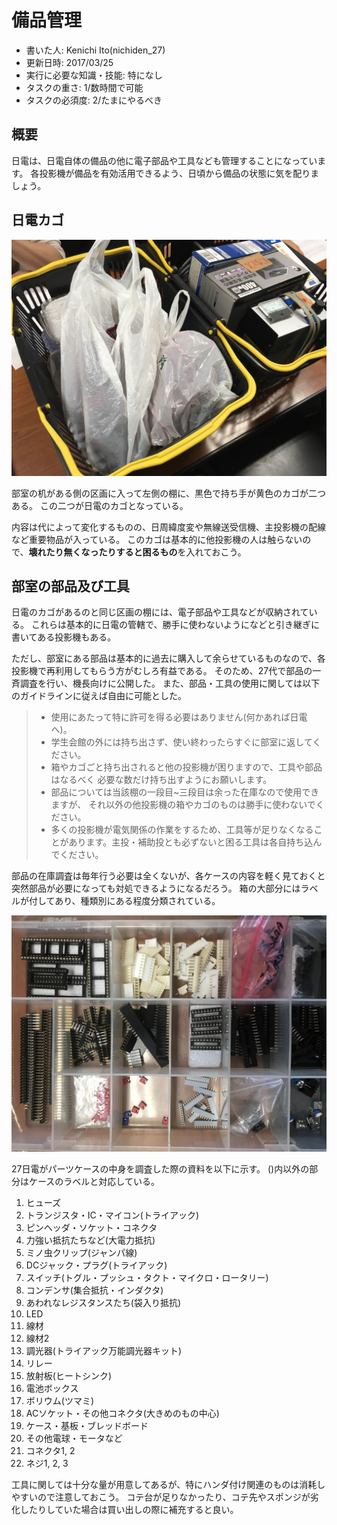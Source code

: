 # 備品管理
- 書いた人: Kenichi Ito(nichiden_27)
- 更新日時: 2017/03/25
- 実行に必要な知識・技能: 特になし
- タスクの重さ: 1/数時間で可能
- タスクの必須度: 2/たまにやるべき

## 概要
日電は、日電自体の備品の他に電子部品や工具なども管理することになっています。
各投影機が備品を有効活用できるよう、日頃から備品の状態に気を配りましょう。

## 日電カゴ
![日電カゴの外観](_media/basket.jpg)

部室の机がある側の区画に入って左側の棚に、黒色で持ち手が黄色のカゴが二つある。
この二つが日電のカゴとなっている。

内容は代によって変化するものの、日周緯度変や無線送受信機、主投影機の配線など重要物品が入っている。
このカゴは基本的に他投影機の人は触らないので、**壊れたり無くなったりすると困るもの**を入れておこう。

## 部室の部品及び工具
日電のカゴがあるのと同じ区画の棚には、電子部品や工具などが収納されている。
これらは基本的に日電の管轄で、勝手に使わないようになどと引き継ぎに書いてある投影機もある。

ただし、部室にある部品は基本的に過去に購入して余らせているものなので、各投影機で再利用してもらう方がむしろ有益である。
そのため、27代で部品の一斉調査を行い、機長向けに公開した。
また、部品・工具の使用に関しては以下のガイドラインに従えば自由に可能とした。

> - 使用にあたって特に許可を得る必要はありません(何かあれば日電へ)。
> - 学生会館の外には持ち出さず、使い終わったらすぐに部室に返してください。
> - 箱やカゴごと持ち出されると他の投影機が困りますので、工具や部品はなるべく 必要な数だけ持ち出すようにお願いします。
> - 部品については当該棚の一段目~三段目は余った在庫なので使用できますが、  それ以外の他投影機の箱やカゴのものは勝手に使わないでください。
> - 多くの投影機が電気関係の作業をするため、工具等が足りなくなることがあります。主投・補助投とも必ずないと困る工具は各自持ち込んでください。

部品の在庫調査は毎年行う必要は全くないが、各ケースの内容を軽く見ておくと突然部品が必要になっても対処できるようになるだろう。
箱の大部分にはラベルが付してあり、種類別にある程度分類されている。

![部品ボックスの内容例](_media/partsbox-example.jpg)

27日電がパーツケースの中身を調査した際の資料を以下に示す。
()内以外の部分はケースのラベルと対応している。

1. ヒューズ
2. トランジスタ・IC・マイコン(トライアック)
3. ピンヘッダ・ソケット・コネクタ
4. 力強い抵抗たちなど(大電力抵抗)
5. ミノ虫クリップ(ジャンパ線)
6. DCジャック・プラグ(トライアック)
7. スイッチ(トグル・プッシュ・タクト・マイクロ・ロータリー)
8. コンデンサ(集合抵抗・インダクタ)
9. あわれなレジスタンスたち(袋入り抵抗)
10. LED
11. 線材
12. 線材2
13. 調光器(トライアック万能調光器キット)
14. リレー
15. 放射板(ヒートシンク)
16. 電池ボックス
17. ボリウム(ツマミ)
18. ACソケット・その他コネクタ(大きめのもの中心)
19. ケース・基板・ブレッドボード
20. その他電球・モータなど
21. コネクタ1, 2
22. ネジ1, 2, 3

工具に関しては十分な量が用意してあるが、特にハンダ付け関連のものは消耗しやすいので注意しておこう。
コテ台が足りなかったり、コテ先やスポンジが劣化したりしていた場合は買い出しの際に補充すると良い。
